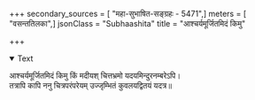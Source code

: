 +++
secondary_sources = [ "महा-सुभाषित-सङ्ग्रहः - 5471",]
meters = [ "वसन्ततिलका",]
jsonClass = "Subhaashita"
title = "आश्चर्यमूर्जितमिदं किमु"

+++

<details open><summary>Text</summary>

आश्चर्यमूर्जितमिदं किमु किं मदीयश् चित्तभ्रमो यदयमिन्दुरनम्बरेऽपि।  
तत्रापि कापि ननु चित्रपरंपरेयम् उज्जृम्भितं कुवलयद्वितयं यदत्र॥
</details>
